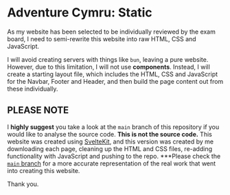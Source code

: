 # Adventure Cymru: Static

As my website has been selected to be individually reviewed by the exam board, I need to semi-rewrite this website into raw HTML, CSS and JavaScript.

I will avoid creating servers with things like `bun`, leaving a pure website. However, due to this limitation, I will not use **components**. Instead, I will create a starting layout file, which includes the HTML, CSS and JavaScript for the Navbar, Footer and Header, and then build the page content out from these individually.

## PLEASE NOTE

I **highly suggest** you take a look at the `main` branch of this repository if you would like to analyse the source code. **This is not the source code.** This website was created using [SvelteKit](https://svelte.dev), and this version was created by me downloading each page, cleaning up the HTML and CSS files, re-adding functionality with JavaScript and pushing to the repo. \*\*\*Please check the [`main` branch](https://github.com/does-stuff/Adventure-Cymru) for a more accurate representation of the real work that went into creating this website.

Thank you.
